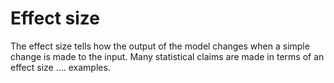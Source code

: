 # Effect size

The effect size tells how the output of the model changes  when a simple change is made to the input. Many statistical claims are made in terms of an effect size .... examples.
